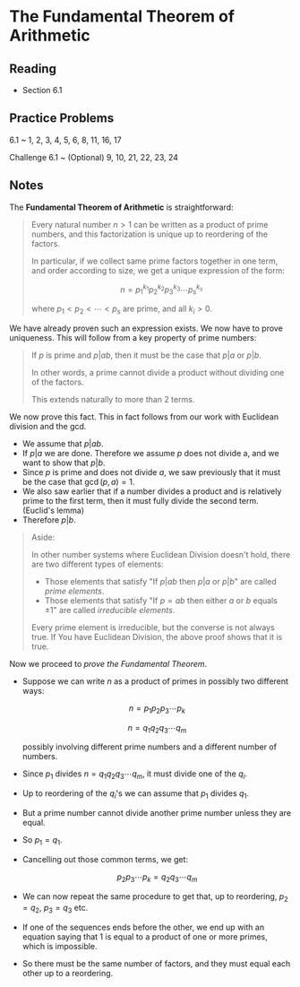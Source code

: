 # The Fundamental Theorem of Arithmetic

## Reading

- Section 6.1

## Practice Problems

6.1
  ~ 1, 2, 3, 4, 5, 6, 8, 11, 16, 17

Challenge 6.1
  ~ (Optional) 9, 10, 21, 22, 23, 24

## Notes

The **Fundamental Theorem of Arithmetic** is straightforward:

> Every natural number $n > 1$ can be written as a product of prime numbers, and this factorization is unique up to reordering of the factors.
>
> In particular, if we collect same prime factors together in one term, and order according to size, we get a unique expression of the form:
>
> $$n = p_1^{k_1}p_2^{k_2}p_3^{k_3}\cdots p_s^{k_s}$$
>
> where $p_1 < p_2 < \cdots < p_s$ are prime, and all $k_i > 0$.

We have already proven such an expression exists. We now have to prove uniqueness. This will follow from a key property of prime numbers:

> If $p$ is prime and $p|ab$, then it must be the case that $p|a$ or $p|b$.
>
> In other words, a prime cannot divide a product without dividing one of the factors.
>
> This extends naturally to more than 2 terms.

We now prove this fact. This in fact follows from our work with Euclidean division and the gcd.

- We assume that $p|ab$.
- If $p|a$ we are done. Therefore we assume $p$ does not divide a, and we want to show that $p|b$.
- Since $p$ is prime and does not divide $a$, we saw previously that it must be the case that $\gcd(p, a) = 1$.
- We also saw earlier that if a number divides a product and is relatively prime to the first term, then it must fully divide the second term. (Euclid's lemma)
- Therefore $p|b$.

> Aside:
>
> In other number systems where Euclidean Division doesn't hold, there are two different types of elements:
>
> - Those elements that satisfy "If $p|ab$ then $p|a$ or $p|b$" are called *prime elements*.
> - Those elements that satisfy "If $p = ab$ then either $a$ or $b$ equals $\pm 1$" are called *irreducible elements*.
>
> Every prime element is irreducible, but the converse is not always true. If You have Euclidean Division, the above proof shows that it is true.

Now we proceed to *prove the Fundamental Theorem*.

- Suppose we can write $n$ as a product of primes in possibly two different ways:

    $$n = p_1 p_2 p_3 \cdots p_k$$

    $$n = q_1 q_2 q_3 \cdots q_m$$

    possibly involving different prime numbers and a different number of numbers.
- Since $p_1$ divides $n = q_1 q_2 q_3 \cdots q_m$, it must divide one of the $q_i$.
- Up to reordering of the $q_i$'s we can assume that $p_1$ divides $q_1$.
- But a prime number cannot divide another prime number unless they are equal.
- So $p_1 = q_1$.
- Cancelling out those common terms, we get:

    $$p_2p_3\cdots p_k = q_2q_3\cdots q_m$$
- We can now repeat the same procedure to get that, up to reordering, $p_2=q_2$, $p_3=q_3$ etc.
- If one of the sequences ends before the other, we end up with an equation saying that $1$ is equal to a product of one or more primes, which is impossible.
- So there must be the same number of factors, and they must equal each other up to a reordering.
